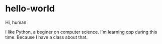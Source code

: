 # hello-world

Hi, human

I like Python, a beginer on computer science. 
I'm learning cpp during this time. Because I have a class about that.
